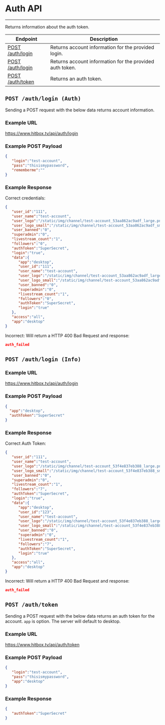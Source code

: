 # Auth API
***

Returns information about the auth token.

| Endpoint | Description |
| ---- | --------------- |
| [POST /auth/login](/auth/login.md#post-authlogin-auth) | Returns account information for the provided login. |
| [POST /auth/login](/auth/login.md#post-authlogin-info) | Returns account information for the provided auth token. |
| [POST /auth/token](/auth/login.md#post-authtoken) | Returns an auth token.

## `POST /auth/login (Auth)`

Sending a POST request with the below data returns account information.

### Example URL

https://www.hitbox.tv/api/auth/login

### Example POST Payload

```json
{
   "login":"test-account",
   "pass":"thisismypassword",
   "rememberme":""
}
```

### Example Response 

Correct credentials:
```json
{
   "user_id":"111",
   "user_name":"test-account",
   "user_logo":"/static/img/channel/test-account_53aa862ac9adf_large.png",
   "user_logo_small":"/static/img/channel/test-account_53aa862ac9adf_small.png",
   "user_banned":"0",
   "superadmin":"0",
   "livestream_count":"1",
   "followers":"0",
   "authToken":"SuperSecret",
   "login":"true",
   "data":{
      "app":"desktop",
      "user_id":"111",
      "user_name":"test-account",
      "user_logo":"/static/img/channel/test-account_53aa862ac9adf_large.png",
      "user_logo_small":"/static/img/channel/test-account_53aa862ac9adf_small.png",
      "user_banned":"0",
      "superadmin":"0",
      "livestream_count":"1",
      "followers":"0",
      "authToken":"SuperSecret",
      "login":"true"
   },
   "access":"all",
   "app":"desktop"
}
```

Incorrect:
Will return a HTTP 400 Bad Request and response:

```json
auth_failed
```

## `POST /auth/login (Info)`

### Example URL

https://www.hitbox.tv/api/auth/login

### Example POST Payload

```json
{
  "app":"desktop",
  "authToken":"SuperSecret"
}
```

### Example Response 

Correct Auth Token:
```json
{
   "user_id":"111",
   "user_name":"test-account",
   "user_logo":"/static/img/channel/test-account_53f4e837eb388_large.png",
   "user_logo_small":"/static/img/channel/test-account_53f4e837eb388_small.png",
   "user_banned":"0",
   "superadmin":"0",
   "livestream_count":"1",
   "followers":"7",
   "authToken":"SuperSecret",
   "login":"true",
   "data":{
      "app":"desktop",
      "user_id":"123",
      "user_name":"test-account",
      "user_logo":"/static/img/channel/test-account_53f4e837eb388_large.png",
      "user_logo_small":"/static/img/channel/test-account_53f4e837eb388_small.png",
      "user_banned":"0",
      "superadmin":"0",
      "livestream_count":"1",
      "followers":"7",
      "authToken":"SuperSecret",
      "login":"true"
   },
   "access":"all",
   "app":"desktop"
}
```

Incorrect:
Will return a HTTP 400 Bad Request and response:

```json
auth_failed
```

## `POST /auth/token`

Sending a POST request with the below data returns an auth token for the account. `app` is option. The server will default to desktop.

### Example URL

https://www.hitbox.tv/api/auth/token

### Example POST Payload

```json
{
   "login":"test-account",
   "pass":"thisismypassword",
   "app":"desktop"
}
```

### Example Response

```json
{
   "authToken":"SuperSecret"
}
```
